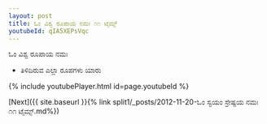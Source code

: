```yaml
---
layout: post
title: ಓಂ ವಿಶ್ವ ರೂಪಾಯ ನಮಃ ೧೧ ಟೈಮ್ಸ್
youtubeId: qIA5XEPsVqc
---
```

 
 
 ಓಂ ವಿಶ್ವ ರೂಪಾಯ ನಮಃ  
 
 -  ತಿಳಿದಿರುವ ಎಲ್ಲಾ ರೂಪಗಳು ಯಾರು 
 
  
 
  
 
 
 
 
 
 


{% include youtubePlayer.html id=page.youtubeId %}
 
[Next]({{ site.baseurl }}{% link  split1/_posts/2012-11-20-ಓಂ ಸ್ವಯಂ ಸ್ರೇಷ್ಟಯ ನಮಃ ೧೧ ಟೈಮ್ಸ್.md%})
 
